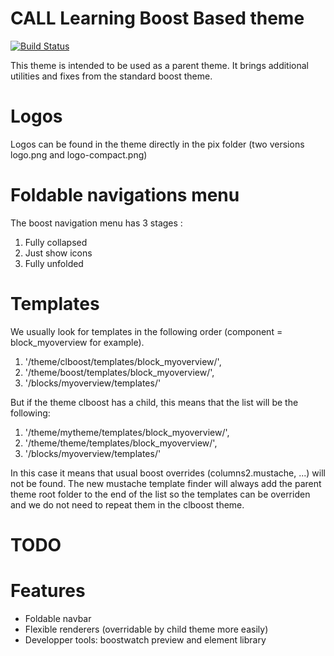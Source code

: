 CALL Learning Boost Based theme
==

[![Build Status](https://travis-ci.org/call-learning/moodle-theme_clboost.svg?branch=master)](https://travis-ci.org/call-learning/moodle-theme_clboost)

This theme is intended to be used as a parent theme. It brings additional utilities
and fixes from the standard boost theme. 


Logos
==

Logos can be found in the theme directly in the pix folder (two versions logo.png and logo-compact.png)

Foldable navigations menu
==

The boost navigation menu has 3 stages :
1. Fully collapsed
2. Just show icons
3. Fully unfolded


Templates
==

We usually look for templates in the following order (component = block_myoverview for example).

1. '/theme/clboost/templates/block_myoverview/',
2. '/theme/boost/templates/block_myoverview/',
3. '/blocks/myoverview/templates/'

But if the theme clboost has a child, this means that the list will be the following:

1. '/theme/mytheme/templates/block_myoverview/',
2. '/theme/theme/templates/block_myoverview/',
3. '/blocks/myoverview/templates/'
 
In this case it means that usual boost overrides (columns2.mustache, ...) will not be found.
The new mustache template finder will always add the parent theme root folder to the end of the list so the templates
can be overriden and we do not need to repeat them in the clboost theme.

TODO
==


Features
==

* Foldable navbar
* Flexible renderers (overridable by child theme more easily)
* Developper tools: boostwatch preview and element library 